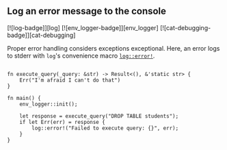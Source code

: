 ## Log an error message to the console

[![log-badge]][log] [![env_logger-badge]][env_logger] [![cat-debugging-badge]][cat-debugging]

Proper error handling considers exceptions exceptional.  Here, an error logs
to stderr with `log`'s convenience macro [`log::error!`].

```rust,edition2021

fn execute_query(_query: &str) -> Result<(), &'static str> {
    Err("I'm afraid I can't do that")
}

fn main() {
    env_logger::init();

    let response = execute_query("DROP TABLE students");
    if let Err(err) = response {
        log::error!("Failed to execute query: {}", err);
    }
}
```

[`log::error!`]: https://docs.rs/log/*/log/macro.error.html
